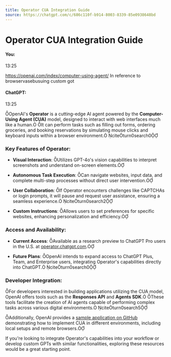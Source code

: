 ```yaml
---
title: Operator CUA Integration Guide
source: https://chatgpt.com/c/686c110f-b914-8003-8339-85e0938648bd
---
```


# Operator CUA Integration Guide

#### You:
<time datetime="2025-07-07T18:25:18.666Z" title="7/7/2025, 1:25:18 PM">13:25</time>

https://openai.com/index/computer-using-agent/ In reference to browservasebusuing custom got

#### ChatGPT:
<time datetime="2025-07-07T18:25:20.053Z" title="7/7/2025, 1:25:20 PM">13:25</time>

OpenAI's **Operator** is a cutting-edge AI agent powered by the **Computer-Using Agent (CUA)** model, designed to interact with web interfaces much like a human. It can perform tasks such as filling out forms, ordering groceries, and booking reservations by simulating mouse clicks and keyboard inputs within a browser environment. citeturn0search0

### Key Features of Operator:

- **Visual Interaction**: Utilizes GPT-4o's vision capabilities to interpret screenshots and understand on-screen elements.

- **Autonomous Task Execution**: Can navigate websites, input data, and complete multi-step processes without direct user intervention.

- **User Collaboration**: If Operator encounters challenges like CAPTCHAs or login prompts, it will pause and request user assistance, ensuring a seamless experience. citeturn0search2

- **Custom Instructions**: Allows users to set preferences for specific websites, enhancing personalization and efficiency.

### Access and Availability:

- **Current Access**: Available as a research preview to ChatGPT Pro users in the U.S. at [operator.chatgpt.com](https://operator.chatgpt.com).

- **Future Plans**: OpenAI intends to expand access to ChatGPT Plus, Team, and Enterprise users, integrating Operator's capabilities directly into ChatGPT. citeturn0search0

### Developer Integration:

For developers interested in building applications utilizing the CUA model, OpenAI offers tools such as the **Responses API** and **Agents SDK**. These tools facilitate the creation of AI agents capable of performing complex tasks across various digital environments. citeturn0search5

Additionally, OpenAI provides a [sample application on GitHub](https://github.com/openai/openai-cua-sample-app) demonstrating how to implement CUA in different environments, including local setups and remote browsers.

If you're looking to integrate Operator's capabilities into your workflow or develop custom GPTs with similar functionalities, exploring these resources would be a great starting point.
